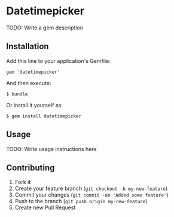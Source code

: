 # Datetimepicker

TODO: Write a gem description

## Installation

Add this line to your application's Gemfile:

    gem 'datetimepicker'

And then execute:

    $ bundle

Or install it yourself as:

    $ gem install datetimepicker

## Usage

TODO: Write usage instructions here

## Contributing

1. Fork it
2. Create your feature branch (`git checkout -b my-new-feature`)
3. Commit your changes (`git commit -am 'Added some feature'`)
4. Push to the branch (`git push origin my-new-feature`)
5. Create new Pull Request
